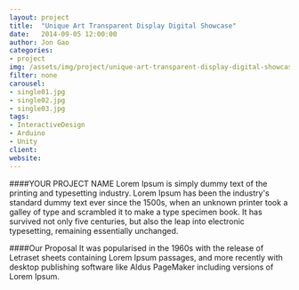 ```yaml
---
layout: project
title:  "Unique Art Transparent Display Digital Showcase"
date:   2014-09-05 12:00:00
author: Jon Gao
categories:
- project
img: /assets/img/project/unique-art-transparent-display-digital-showcase_thumbnail_600x225.jpg
filter: none
carousel:
- single01.jpg
- single02.jpg
- single03.jpg
tags:
- InteractiveDesign
- Arduino
- Unity
client:
website:
---
```

####YOUR PROJECT NAME
Lorem Ipsum is simply dummy text of the printing and typesetting industry. Lorem Ipsum has been the industry's standard dummy text ever since the 1500s, when an unknown printer took a galley of type and scrambled it to make a type specimen book. It has survived not only five centuries, but also the leap into electronic typesetting, remaining essentially unchanged.

####Our Proposal
It was popularised in the 1960s with the release of Letraset sheets containing Lorem Ipsum passages, and more recently with desktop publishing software like Aldus PageMaker including versions of Lorem Ipsum.
